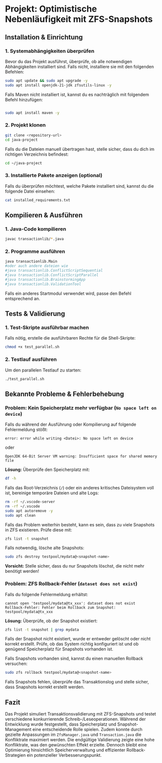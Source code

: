 # Projekt: Optimistische Nebenläufigkeit mit ZFS-Snapshots

## Installation & Einrichtung

### 1. Systemabhängigkeiten überprüfen
Bevor du das Projekt ausführst, überprüfe, ob alle notwendigen Abhängigkeiten installiert sind. Falls nicht, installiere sie mit den folgenden Befehlen:

```sh
sudo apt update && sudo apt upgrade -y
sudo apt install openjdk-21-jdk zfsutils-linux -y
```

Falls Maven nicht installiert ist, kannst du es nachträglich mit folgendem Befehl hinzufügen:

```sh

sudo apt install maven -y
```

### 2. Projekt klonen


```sh
git clone <repository-url>
cd java-project
```

Falls du die Dateien manuell übertragen hast, stelle sicher, dass du dich im richtigen Verzeichnis befindest:

```sh
cd ~/java-project
```

### 3. Installierte Pakete anzeigen (optional)
Falls du überprüfen möchtest, welche Pakete installiert sind, kannst du die folgende Datei einsehen:

```sh
cat installed_requirements.txt
```


## Kompilieren & Ausführen

### 1. Java-Code kompilieren

```sh
javac transactionlib/*.java
```


### 2. Programme ausführen

```sh
java transactionlib.Main 
#oder auch andere dateien wie 
#java transactionlib.ConflictScriptSequential
#java transactionlib.ConflictScriptParallel
#java transactionlib.BrainstormingApp
#java transactionlib.ValidationTool
```

Falls ein anderes Startmodul verwendet wird, passe den Befehl entsprechend an.


## Tests & Validierung

### 1. Test-Skripte ausführbar machen
Falls nötig, erstelle die ausführbaren Rechte für die Shell-Skripte:

```sh
chmod +x test_parallel.sh
```

### 2. Testlauf ausführen
Um den parallelen Testlauf zu starten:

```sh
./test_parallel.sh
```

## Bekannte Probleme & Fehlerbehebung

### Problem: Kein Speicherplatz mehr verfügbar (`No space left on device`)
Falls du während der Ausführung oder Kompilierung auf folgende Fehlermeldung stößt:

```
error: error while writing <Datei>: No space left on device
```

oder

```
OpenJDK 64-Bit Server VM warning: Insufficient space for shared memory file
```

**Lösung:** Überprüfe den Speicherplatz mit:

```sh
df -h
```

Falls das Root-Verzeichnis (`/`) oder ein anderes kritisches Dateisystem voll ist, bereinige temporäre Dateien und alte Logs:

```sh
rm -rf ~/.vscode-server
rm -rf ~/.vscode
sudo apt autoremove -y
sudo apt clean
```

Falls das Problem weiterhin besteht, kann es sein, dass zu viele Snapshots in ZFS existieren. Prüfe diese mit:

```sh
zfs list -t snapshot
```

Falls notwendig, lösche alte Snapshots:

```sh
sudo zfs destroy testpool/mydata@<snapshot-name>
```

**Vorsicht:** Stelle sicher, dass du nur Snapshots löschst, die nicht mehr benötigt werden!


### Problem: ZFS Rollback-Fehler (`dataset does not exist`)
Falls du folgende Fehlermeldung erhältst:

```
cannot open 'testpool/mydata@tx_xxx': dataset does not exist
Rollback-Fehler: Fehler beim Rollback zum Snapshot: testpool/mydata@tx_xxx
```

**Lösung:** Überprüfe, ob der Snapshot existiert:

```sh
zfs list -t snapshot | grep mydata
```

Falls der Snapshot nicht existiert, wurde er entweder gelöscht oder nicht korrekt erstellt. Prüfe, ob das System richtig konfiguriert ist und ob genügend Speicherplatz für Snapshots vorhanden ist.

Falls Snapshots vorhanden sind, kannst du einen manuellen Rollback versuchen:

```sh
sudo zfs rollback testpool/mydata@<snapshot-name>
```

Falls Snapshots fehlen, überprüfe das Transaktionslog und stelle sicher, dass Snapshots korrekt erstellt werden.


## Fazit
Das Projekt simuliert Transaktionsvalidierung mit ZFS-Snapshots und testet verschiedene konkurrierende Schreib-/Leseoperationen. Während der Entwicklung wurde festgestellt, dass Speicherplatz und Snapshot-Management eine entscheidende Rolle spielen. Zudem konnte durch gezielte Anpassungen im `ZfsManager.java` und `Transaction.java` die Konfliktrate maximiert werden. Die endgültige Validierung zeigte eine hohe Konfliktrate, was den gewünschten Effekt erzielte. Dennoch bleibt eine Optimierung hinsichtlich Speicherverwaltung und effizienter Rollback-Strategien ein potenzieller Verbesserungspunkt.

